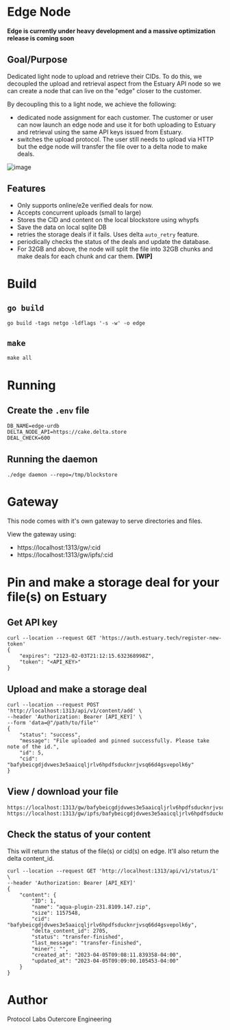 # Edge Node

**Edge is currently under heavy development and a massive optimization release is coming soon**

## Goal/Purpose
Dedicated light node to upload and retrieve their CIDs. To do this, we decoupled the upload and retrieval aspect from the Estuary API node so we can create a node that can live on the "edge" closer to the customer.

By decoupling this to a light node, we achieve the following:
- dedicated node assignment for each customer. The customer or user can now launch an edge node and use it for both uploading to Estuary and retrieval using the same API keys issued from Estuary.
- switches the upload protocol. The user still needs to upload via HTTP but the edge node will transfer the file over to a delta node to make deals.

![image](https://user-images.githubusercontent.com/4479171/227985970-58bfead8-0906-4f2e-b7ae-b314508ee3e5.png)

## Features
- Only supports online/e2e verified deals for now.
- Accepts concurrent uploads (small to large)
- Stores the CID and content on the local blockstore using whypfs
- Save the data on local sqlite DB
- retries the storage deals if it fails. Uses delta `auto_retry` feature.
- periodically checks the status of the deals and update the database.
- For 32GB and above, the node will split the file into 32GB chunks and make deals for each chunk and car them. **[WIP]**

# Build
## `go build`
```
go build -tags netgo -ldflags '-s -w' -o edge
```

## `make`
```
make all
```

# Running
## Create the `.env` file
```
DB_NAME=edge-urdb
DELTA_NODE_API=https://cake.delta.store
DEAL_CHECK=600
```

## Running the daemon
```
./edge daemon --repo=/tmp/blockstore
```


# Gateway
This node comes with it's own gateway to serve directories and files.

View the gateway using:
- https://localhost:1313/gw/:cid
- https://localhost:1313/gw/ipfs/:cid

# Pin and make a storage deal for your file(s) on Estuary

## Get API key
```
curl --location --request GET 'https://auth.estuary.tech/register-new-token'
{
    "expires": "2123-02-03T21:12:15.632368998Z",
    "token": "<API_KEY>"
}
```

## Upload and make a storage deal
```
curl --location --request POST 'http://localhost:1313/api/v1/content/add' \
--header 'Authorization: Bearer [API_KEY]' \
--form 'data=@"/path/to/file"'
{
    "status": "success",
    "message": "File uploaded and pinned successfully. Please take note of the id.",
    "id": 5,
    "cid": "bafybeicgdjdvwes3e5aaicqljrlv6hpdfsducknrjvsq66d4gsvepolk6y"
}
```

## View / download your file
```
https://localhost:1313/gw/bafybeicgdjdvwes3e5aaicqljrlv6hpdfsducknrjvsq66d4gsvepolk6y
https://localhost:1313/gw/ipfs/bafybeicgdjdvwes3e5aaicqljrlv6hpdfsducknrjvsq66d4gsvepolk6y
```

## Check the status of your content
This will return the status of the file(s) or cid(s) on edge. It'll also return the delta content_id.
```
curl --location --request GET 'http://localhost:1313/api/v1/status/1' \
--header 'Authorization: Bearer [API_KEY]'
{
    "content": {
        "ID": 1,
        "name": "aqua-plugin-231.8109.147.zip",
        "size": 1157548,
        "cid": "bafybeicgdjdvwes3e5aaicqljrlv6hpdfsducknrjvsq66d4gsvepolk6y",
        "delta_content_id": 2705,
        "status": "transfer-finished",
        "last_message": "transfer-finished",
        "miner": "",
        "created_at": "2023-04-05T09:08:11.839358-04:00",
        "updated_at": "2023-04-05T09:09:00.105453-04:00"
    }
}
```

# Author
Protocol Labs Outercore Engineering
